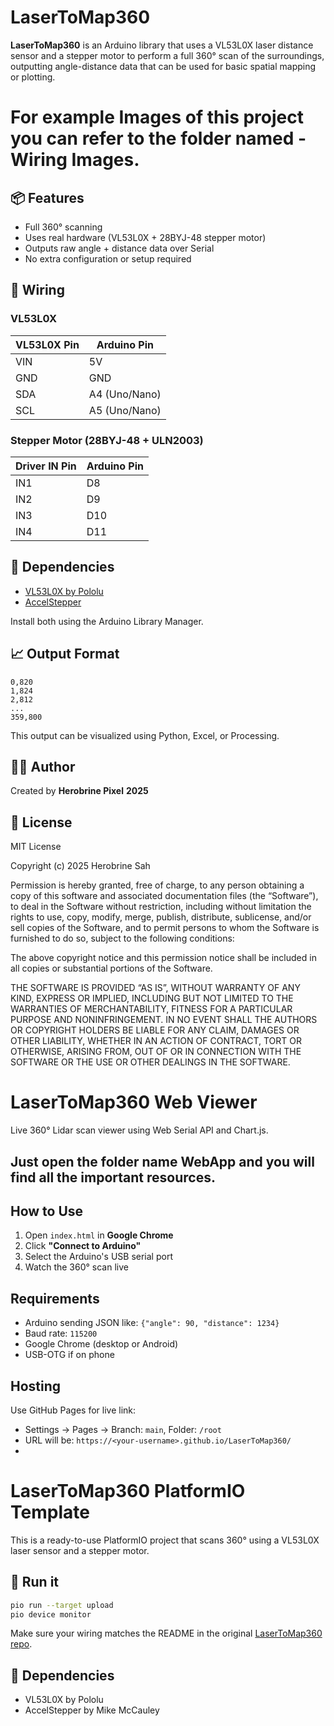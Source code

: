 # LaserToMap360

**LaserToMap360** is an Arduino library that uses a VL53L0X laser distance sensor and a stepper motor to perform a full 360° scan of the surroundings, outputting angle-distance data that can be used for basic spatial mapping or plotting.

# For example Images of this project you can refer to the folder named - Wiring Images.
## 📦 Features
- Full 360° scanning
- Uses real hardware (VL53L0X + 28BYJ-48 stepper motor)
- Outputs raw angle + distance data over Serial
- No extra configuration or setup required

## 🔌 Wiring

### VL53L0X
| VL53L0X Pin | Arduino Pin |
|------------|-------------|
| VIN        | 5V          |
| GND        | GND         |
| SDA        | A4 (Uno/Nano) |
| SCL        | A5 (Uno/Nano) |

### Stepper Motor (28BYJ-48 + ULN2003)
| Driver IN Pin | Arduino Pin |
|---------------|-------------|
| IN1           | D8          |
| IN2           | D9          |
| IN3           | D10         |
| IN4           | D11         |

## 📘 Dependencies
- [VL53L0X by Pololu](https://github.com/pololu/vl53l0x-arduino)
- [AccelStepper](https://www.airspayce.com/mikem/arduino/AccelStepper/)

Install both using the Arduino Library Manager.

## 📈 Output Format
```csv
0,820
1,824
2,812
...
359,800
```

This output can be visualized using Python, Excel, or Processing.

## 🧑‍💻 Author
Created by **Herobrine Pixel** 
           **2025**


## 🪪 License
MIT License

Copyright (c) 2025 Herobrine Sah

Permission is hereby granted, free of charge, to any person obtaining a copy
of this software and associated documentation files (the “Software”), to deal
in the Software without restriction, including without limitation the rights
to use, copy, modify, merge, publish, distribute, sublicense, and/or sell
copies of the Software, and to permit persons to whom the Software is
furnished to do so, subject to the following conditions:

The above copyright notice and this permission notice shall be included in all
copies or substantial portions of the Software.

THE SOFTWARE IS PROVIDED “AS IS”, WITHOUT WARRANTY OF ANY KIND, EXPRESS OR
IMPLIED, INCLUDING BUT NOT LIMITED TO THE WARRANTIES OF MERCHANTABILITY,
FITNESS FOR A PARTICULAR PURPOSE AND NONINFRINGEMENT. IN NO EVENT SHALL THE
AUTHORS OR COPYRIGHT HOLDERS BE LIABLE FOR ANY CLAIM, DAMAGES OR OTHER
LIABILITY, WHETHER IN AN ACTION OF CONTRACT, TORT OR OTHERWISE, ARISING FROM,
OUT OF OR IN CONNECTION WITH THE SOFTWARE OR THE USE OR OTHER DEALINGS IN THE
SOFTWARE.

# LaserToMap360 Web Viewer

Live 360° Lidar scan viewer using Web Serial API and Chart.js.
## Just open the folder name WebApp and you will find all the important resources.

## How to Use

1. Open `index.html` in **Google Chrome**
2. Click **"Connect to Arduino"**
3. Select the Arduino's USB serial port
4. Watch the 360° scan live

## Requirements

- Arduino sending JSON like: `{"angle": 90, "distance": 1234}`
- Baud rate: `115200`
- Google Chrome (desktop or Android)
- USB-OTG if on phone

## Hosting

Use GitHub Pages for live link:

- Settings → Pages → Branch: `main`, Folder: `/root`
- URL will be: `https://<your-username>.github.io/LaserToMap360/`
- 

# LaserToMap360 PlatformIO Template

This is a ready-to-use PlatformIO project that scans 360° using a VL53L0X laser sensor and a stepper motor.

## 🧪 Run it

```bash
pio run --target upload
pio device monitor
```

Make sure your wiring matches the README in the original [LaserToMap360 repo](https://github.com/Herobrine-Pixel/LaserToMap360).

## 🔗 Dependencies
- VL53L0X by Pololu
- AccelStepper by Mike McCauley
